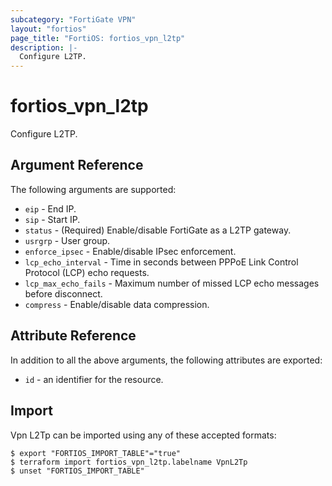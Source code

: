 ```yaml
---
subcategory: "FortiGate VPN"
layout: "fortios"
page_title: "FortiOS: fortios_vpn_l2tp"
description: |-
  Configure L2TP.
---
```


# fortios_vpn_l2tp
Configure L2TP.

## Argument Reference

The following arguments are supported:

* `eip` - End IP.
* `sip` - Start IP.
* `status` - (Required) Enable/disable FortiGate as a L2TP gateway.
* `usrgrp` - User group.
* `enforce_ipsec` - Enable/disable IPsec enforcement.
* `lcp_echo_interval` - Time in seconds between PPPoE Link Control Protocol (LCP) echo requests.
* `lcp_max_echo_fails` - Maximum number of missed LCP echo messages before disconnect.
* `compress` - Enable/disable data compression.


## Attribute Reference

In addition to all the above arguments, the following attributes are exported:
* `id` - an identifier for the resource.

## Import

Vpn L2Tp can be imported using any of these accepted formats:
```
$ export "FORTIOS_IMPORT_TABLE"="true"
$ terraform import fortios_vpn_l2tp.labelname VpnL2Tp
$ unset "FORTIOS_IMPORT_TABLE"
```
